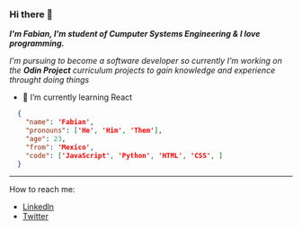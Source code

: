 ### Hi there 👋

***I'm Fabian, I'm student of Cumputer Systems Engineering & I love programming.***

*I'm pursuing to become a software developer so currently I'm working on the **Odin Project** curriculum projects to gain knowledge and experience throught doing things*


- 🌱 I’m currently learning React


```JSON
  {
    "name": 'Fabian',
    "pronouns": ['He', 'Him', 'Them'], 
    "age": 23,
    "from": 'Mexico',
    "code": ['JavaScript', 'Python', 'HTML', 'CSS', ]
  }
```

---
How to reach me:
* [Linkedln](https://www.linkedin.com/in/fabi%C3%A1n-hern%C3%A1ndez-garc%C3%ADa-44067920a/)
* [Twitter](https://twitter.com/Fbin29745791)
